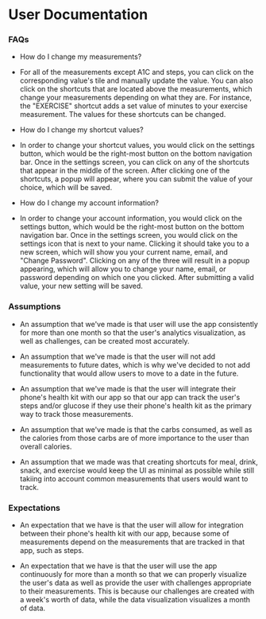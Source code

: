 # User Documentation

### FAQs

* How do I change my measurements?
* For all of the measurements except A1C and steps, you can click on the corresponding value's tile and manually update the value. You can also click on the shortcuts that are located above the measurements, which change your measurements depending on what they are. For instance, the "EXERCISE" shortcut adds a set value of minutes to your exercise measurement. The values for these shortcuts can be changed.

* How do I change my shortcut values?
* In order to change your shortcut values, you would click on the settings button, which would be the right-most button on the bottom navigation bar. Once in the settings screen, you can click on any of the shortcuts that appear in the middle of the screen. After clicking one of the shortcuts, a popup will appear, where you can submit the value of your choice, which will be saved. 

* How do I change my account information?
* In order to change your account information, you would click on the settings button, which would be the right-most button on the bottom navigation bar. Once in the settings screen, you would click on the settings icon that is next to your name. Clicking it should take you to a new screen, which will show you your current name, email, and "Change Password". Clicking on any of the three will result in a popup appearing, which will allow you to change your name, email, or password depending on which one you clicked. After submitting a valid value, your new setting will be saved.

### Assumptions
* An assumption that we've made is that user will use the app consistently for more than one month so that the user's analytics visualization, as well as challenges, can be created most accurately.

* An assumption that we've made is that the user will not add measurements to future dates, which is why we've decided to not add functionality that would allow users to move to a date in the future.

* An assumption that we've made is that the user will integrate their phone's health kit with our app so that our app can track the user's steps and/or glucose if they use their phone's health kit as the primary way to track those measurements.

* An assumption that we've made is that the carbs consumed, as well as the calories from those carbs are of more importance to the user than overall calories.

* An assumption that we made was that creating shortcuts for meal, drink, snack, and exercise would keep the UI as minimal as possible while still takiing into account common measurements that users would want to track. 

### Expectations
* An expectation that we have is that the user will allow for integration between their phone's health kit with our app, because some of measurements depend on the measurements that are tracked in that app, such as steps.

* An expectation that we have is that the user will use the app continuously for more than a month so that we can properly visualize the user's data as well as provide the user with challenges appropriate to their measurements. This is because our challenges are created with a week's worth of data, while the data visualization visualizes a month of data.

